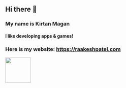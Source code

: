 ## Hi there 👋
### My name is Kirtan Magan
#### I like developing apps & games!
### Here is my website: https://raakeshpatel.com
<img src="https://cdn.icon-icons.com/icons2/2108/PNG/512/javascript_icon_130900.png" width="80" height="80"></img>

